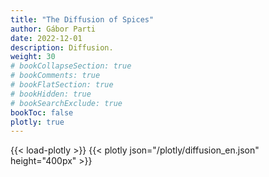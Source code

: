```yaml
---
title: "The Diffusion of Spices"
author: Gábor Parti
date: 2022-12-01
description: Diffusion.
weight: 30
# bookCollapseSection: true
# bookComments: true
# bookFlatSection: true
# bookHidden: true
# bookSearchExclude: true
bookToc: false
plotly: true
---
```


{{< load-plotly >}}
{{< plotly json="/plotly/diffusion_en.json" height="400px" >}}
